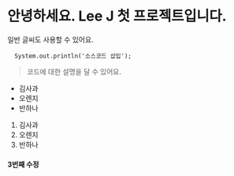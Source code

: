 # 안녕하세요. Lee J 첫 프로젝트입니다.

일반 글씨도 사용할 수 있어요.

```
  System.out.println('소스코드 삽입');
```

> 코드에 대한 설명을 달 수 있어요.

- 김사과
- 오렌지
- 반하나

1. 김사과
2. 오렌지
3. 반하나

#### 3번째 수정
